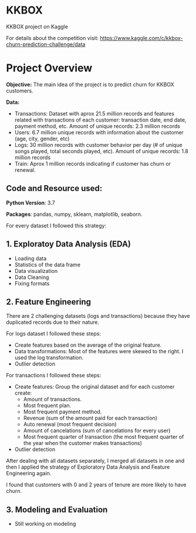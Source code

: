 # KKBOX
KKBOX project on Kaggle

For details about the competition visit: https://www.kaggle.com/c/kkbox-churn-prediction-challenge/data

# Project Overview

**Objective:** The main idea of the project is to predict churn for KKBOX customers.

**Data:**
*  Transactions: Dataset with aprox 21.5 million records and features related with transactions of each customer: transaction date, end date, payment method, etc. Amount of unique records: 2.3 million records
*  Users: 6.7 million unique records with information about the customer (age, city, gender, etc)
*  Logs: 30 million records with customer behavior per day (# of unique songs played, total seconds played, etc). Amount of unique records: 1.8 million records
*  Train: Aprox 1 million records indicating if customer has churn or renewal.

## Code and Resource used:

**Python Version**: 3.7

**Packages**: pandas, numpy, sklearn, matplotlib, seaborn.

For every dataset I followed this strategy:

## **1.  Exploratoy Data Analysis (EDA)**

*  Loading data
*  Statistics of the data frame
*  Data visualization
*  Data Cleaning
*  Fixing formats
## **2.  Feature Engineering**

There are 2 challenging datasets (logs and transactions) because  they have duplicated records due to their nature.

For logs dataset I followed these steps:

*  Create features based on the average of the original feature.
*  Data transformations: Most of the features were skewed to the right. I used the log transformation.
*  Outlier detection

For transactions I followed these steps:
*  Create features: Group the original dataset and for each customer create:
    * Amount of transactions.
    * Most frequent plan.
    * Most frequent payment method.
    * Revenue (sum of the amount paid for each transaction)
    * Auto renewal (most frequent decision)
    * Amount of cancelations (sum of cancelations for every user)
    * Most frequent quarter of transaction (the most frequent quarter of the year when the customer makes transactions)
*  Outlier detection

After dealing with all datasets separately, I merged all datasets in one and then I applied the strategy of Exploratory Data Analysis and Feature Engineering again.

I found that customers with 0 and 2 years of tenure are more likely to have churn.



## **3.  Modeling and Evaluation**

*  Still working on modeling
